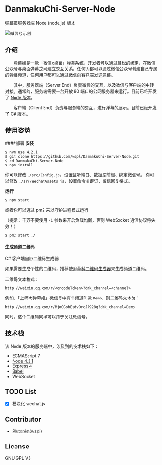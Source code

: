 # DanmakuChi-Server-Node
弹幕姬服务器端 Node (node.js) 版本

![微信号示例](https://raw.githubusercontent.com/wspl/DanmakuChi-Server-Node/master/attachments/wechat.png)

## 介绍
　　弹幕姬是一款「微信x桌面」弹幕系统，开发者可以通过轻松的绑定，在微信公众号与桌面弹幕之间建立交互关系。任何人都可以通过微信公众号创建自己专属的弹幕频道，任何用户都可以通过微信向客户端发送弹幕。

　　其中，服务器端（Server End）负责微信的交互，以及微信与客户端的中转对接。通常的，服务端需要一台开放 80 端口的公网服务器来运行。目前已经开发了 [Node 版本](https://github.com/wspl/DanmakuChi-Server-Node)。

　　客户端（Client End）负责与服务端的交互，进行弹幕的展示。目前已经开发了 [C# 版本](https://github.com/wspl/DanmakuChi-Client-CSharp)。

## 使用姿势

####部署
**安装**
```
$ nvm use 4.2.1
$ git clone https://github.com/wspl/DanmakuChi-Server-Node.git
$ cd DanmakuChi-Server-Node
$ npm install
```
你可以修改 `./src/Config.js`，设置监听端口、数据库前缀、绑定微信号。
你可以修改 `./src/WechatAssets.js`，设置命令关键词、微信回复格式。

**运行**
```
$ npm start
```
或者你可以通过 pm2 来以守护进程模式运行

（提示：千万不要使用 `-i` 参数来开启负载均衡，否则 WebSocket 通信协议将失效！）
```
$ pm2 start ./
```

#### 生成频道二维码

C# 客户端自带二维码生成器

如果需要生成个性的二维码，推荐使用[草料二维码生成器](http://cli.im/)来生成频道二维码。

二维码文本格式：

`http://weixin.qq.com/r/<qrcodeToken>?dmk_channel=<channel>`

例如，「上师大弹幕姬」微信号中有个频道叫做 `Demo`，则二维码文本为：

`http://weixin.qq.com/r/MjoCGobEsdvOrcJ5928g?dmk_channel=Demo`

同时，这个二维码同样可以用于关注微信号。

## 技术栈
该 Node 版本的服务端中，涉及到的技术栈如下：
* ECMAScript 7
* [Node 4.2.1](https://nodejs.org/en/)
* [Express 4](https://github.com/strongloop/express)
* [Babel](https://github.com/babel/babel)
* WebSocket

## TODO List
- [x] 模块化 wechat.js

## Contributor
* [Plutonist(wspl)](https://github.com/wspl)

## License
GNU GPL V3
